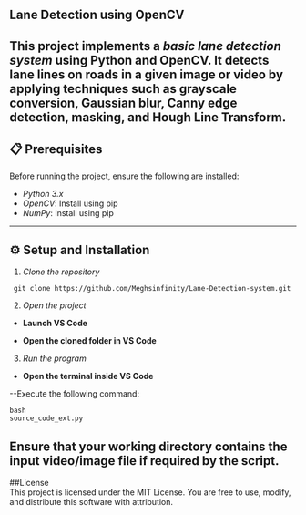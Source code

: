 ## Lane Detection using OpenCV

This project implements a *basic lane detection system* using Python and OpenCV. It detects lane lines on roads in a given image or video by applying techniques such as grayscale conversion, Gaussian blur, Canny edge detection, masking, and Hough Line Transform.
--
## 📋 Prerequisites

Before running the project, ensure the following are installed:

- *Python 3.x*
- *OpenCV*: Install using pip  
- *NumPy*: Install using pip

---

## ⚙ Setup and Installation

1. *Clone the repository*
```
 git clone https://github.com/Meghsinfinity/Lane-Detection-system.git
```
 2. *Open the project*

- **Launch VS Code**

- **Open the cloned folder in VS Code**

3. *Run the program*

- **Open the terminal inside VS Code**

--Execute the following command:
```
bash
source_code_ext.py
```
Ensure that your working directory contains the input video/image file if required by the script.
--
 ##License
 <br>
This project is licensed under the MIT License.
You are free to use, modify, and distribute this software with attribution.
</br>

